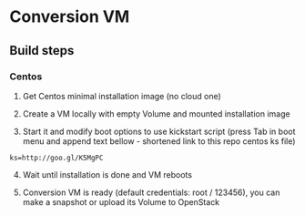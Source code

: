 # Conversion VM

## Build steps

### Centos

1. Get Centos minimal installation image (no cloud one)

2. Create a VM locally with empty Volume and mounted installation image

3. Start it and modify boot options to use kickstart script (press Tab in boot menu and append text bellow - shortened link to this repo centos ks file)

```
ks=http://goo.gl/K5MgPC
```

4. Wait until installation is done and VM reboots

5. Conversion VM is ready (default credentials: root / 123456), you can make a snapshot or upload its Volume to OpenStack
